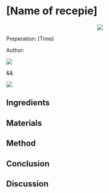 # [Name of recepie]
<p align="center">
<img src="example.png" />
</p>

Preperation: [Time]

Author:

<a href="https://discord.com"><img src="https://img.shields.io/badge/Discord-Drillenissen%234268-25?style=for-the-badge&logo=discord" /> </a>  

&&

<a href="https://discord.com"><img src="https://img.shields.io/badge/Discord-Eden%237480-25?style=for-the-badge&logo=discord" /> </a>  


## Ingredients

## Materials

## Method

## Conclusion

## Discussion
